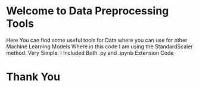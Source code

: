 # Welcome to Data Preprocessing Tools

Here You can find some useful tools for Data where you can use for other Machine Learning Models
Where in this code I am using the StandardScaler method. Very Simple.
I Included Both .py and .ipynb Extension Code

# Thank You
